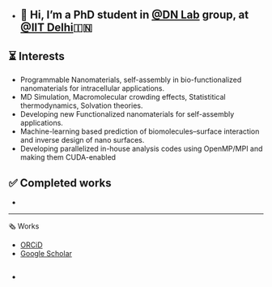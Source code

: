 - ## 👋 Hi, I’m a PhD student in [@DN Lab](https://sites.google.com/prod/view/divyanayar/publications?authuser=0) group, at [@IIT Delhi](https://home.iitd.ac.in)🇮🇳
## :hourglass_flowing_sand: Interests
- Programmable Nanomaterials, self-assembly in bio-functionalized nanomaterials for intracellular applications.
- MD Simulation, Macromolecular crowding effects, Statistitical thermodynamics, Solvation theories.
- Developing new Functionalized nanomaterials for self-assembly applications.
- Machine-learning based prediction of biomolecules–surface interaction and inverse design of nano surfaces.
- Developing parallelized in-house analysis codes using    OpenMP/MPI and making them CUDA-enabled
## :white_check_mark: Completed works
- 
--------------
🗞️ Works
- [ORCiD](https://orcid.org/my-orcid?orcid=0000-0002-3588-2870)
- [Google Scholar](https://scholar.google.com/citations?user=shHwPf8AAAAJ&hl=en)
- ## 
<!---
siba-p/siba-p is a ✨ special ✨ repository because its `README.md` (this file) appears on your GitHub profile.
You can click the Preview link to take a look at your changes.
--->
